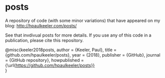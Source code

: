 # posts
A repository of code (with some minor variations) that have appeared on my blog: http://hpaulkeeler.com/posts/

See that invdivual posts for more details. If you use any of this code in a publication, please cite this repository. 

@misc{keeler2018posts,
  author = {Keeler, Paul},
  title = {github.com/hpaulkeeler/posts},
  year = {2018},
  publisher = {GitHub},
  journal = {GitHub repository},
  howpublished = {\url{https://github.com/hpaulkeeler/posts}}  
}


